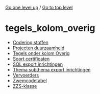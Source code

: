 <!-- generated by markdown-notes-tree -->

<!-- upward navigation links generated by markdown-notes-tree start here -->

[Go one level up](../SUMMARY.md) / [Go to top level](../../../../SUMMARY.md)

<!-- upward navigation links generated by markdown-notes-tree end here -->

# tegels_kolom_overig

<!-- optional markdown-notes-tree directory description starts here -->

<!-- optional markdown-notes-tree directory description ends here -->

- [Codering stoffen](codering_stoffen.md)
- [Projecten duurzaamheid](projecten_duurzaamheid.md)
- [Tegels onder kolom Overig](README.md)
- [Soort certificaten](soort_certificaten.md)
- [SQL export inrichtingen](sql_export_inrichtingen.md)
- [Thema subthema export inrichtingen](thema_subthema.md)
- [Vervoerders](vervoerders.md)
- [Zwemcodetabel](zwemcodetabel.md)
- [ZZS-klasse](zzs-klasse.md)
